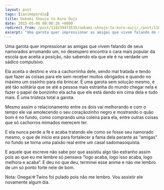 ```yaml
---
layout: post
tags: [1animepordia]
title: Ookami Shoujo to Kuro Ouji
date: 2015-05-06 00:00:26 +0000
redirect_from: /post/118239473535/ookami-shoujo-to-kuro-ouji/,/post/118239473535/
excerpt: "Uma garota quer impressionar as amigas que vivem falando de seus namorados arrumando um, no desespero encontra o cara mais popular da escola que aceita a posição, não sabendo ela que ele é na verdade um sádico compulsivo."
---
```


Uma garota quer impressionar as amigas que vivem falando de seus
namorados arrumando um, no desespero encontra o cara mais popular da
escola que aceita a posição, não sabendo ela que ele é na verdade um
sádico compulsivo.

Ela aceita o destino e vira a cachorrinha dele, sendo mal tratada e
tendo que fazer as coisas para ele sem receber muitos obrigados e quando
no máximo um ossinho para ela brincar. É uma garota sem solução mesmo, é
até tão solitária que se até a pessoa mais estranha do mundo chegar nela
e fazer o papel de bonzinho ela acha que ele está dando em cima dela e
tudo mais. É uma tristeza total a garota.

Mesmo assim o relacionamento entre os dois vai melhorando e com o tempo
ele vai amolecendo o seu coraçãozinho negro e mostrando o quão bom é no
fundo, como comprando uma coleira para ela, entre outras coisas que só
cachorros mimados merecem ter.

E ela nunca perde a fé e acaba tratando ele como se fosse seu namorado
mesmo, o que de início era para fortalecer a fama dela perante as
“amigas” no fundo se torna uma paixão real entre um casal
sadomasoquista.

E aquele que escreve não sabe por que assistiu algo tão estranho assim
pois ao que eu me lembre só pensava “logo acaba, logo isso acaba, logo
melhora e acaba”. E deu no que deu, terminei esse anime e não me lembro
de um só ponto forte nele de bom.

Nota: Onegai☆Twins foi pulado pois não me lembro. Vou assistir ele
novamente algum dia.


